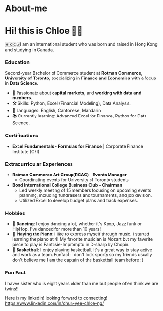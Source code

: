 # About-me
# Hi! this is Chloe 👩🏻
🇭🇰🇨🇦I am an international student who was born and raised in Hong Kong and studying in Canada. 
### Education
Second-year Bachelor of Commerce student at **Rotman Commerce, University of Toronto**, specializing in **Finance and Economics** with a focus in **Data Science**.
- 💼 Passionate about  **capital markets**, and **working with data and numbers**.
- 🛠️ Skills: Python, Excel (Financial Modeling), Data Analysis.
- 💬 Languages: English, Cantonese, Mandarin
- 📚 Currently learning: Advanced Excel for Finance, Python for Data Science.
### Certifications
- **Excel Fundamentals - Formulas for Finance** | Corporate Finance Institute (CFI)
### Extracurricular Experiences
- **Rotman Commerce Art Group(RCAG) - Events Manager**
  - Coordinating events for University of Toronto students
- **Bond International College Business Club - Chairman**
  - Led weekly meeting of 15 members focusing on upcoming events planning, including fundraisers and tournaments, and job division.
  - Utilized Excel to develop budget plans and track expenses.   
### Hobbies
- 💃 **Dancing**: I enjoy dancing a lot, whether it's Kpop, Jazz funk or HipHop. I've danced for more than 10 years!
- 🎹 **Playing the Piano**: I like to express myself through music. I started learning the piano at 4! My favorite musician is Mozart but my favorite piece to play is Fantasie-Impromptu in C-sharp by Chopin.
- 🏀 **Basketball**: I enjoy playing basketball. It's a great way to stay active and work as a team. Funfact: I don't look sporty so my friends usually don't believe me I am the captain of the basketball team before :(
### Fun Fact 
I havve sister who is eight years older than me but people often think we are twins!!

Here is my linkedin! looking forward to connecting!
https://www.linkedin.com/in/chun-yee-chloe-ng/
